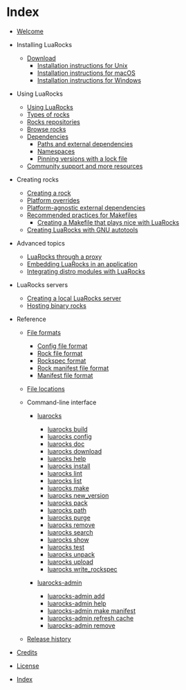 # Index

* [Welcome](welcome.md)

* Installing LuaRocks
  * [Download](download.md)
    * [Installation instructions for Unix](installation_instructions_for_unix.md)
    * [Installation instructions for macOS](installation_instructions_for_macos.md)
    * [Installation instructions for Windows](installation_instructions_for_windows.md)

* Using LuaRocks
  * [Using LuaRocks](using_luarocks.md)
  * [Types of rocks](types_of_rocks.md)
  * [Rocks repositories](rocks_repositories.md)
  * [Browse rocks](browse_rocks.md)
  * [Dependencies](dependencies.md)
    * [Paths and external dependencies](paths_and_external_dependencies.md)
    * [Namespaces](namespaces.md)
    * [Pinning versions with a lock file](pinning_versions_with_a_lock_file.md)
  * [Community support and more resources](more_resources.md)

* Creating rocks
  * [Creating a rock](creating_a_rock.md)
  * [Platform overrides](platform_overrides.md)
  * [Platform-agnostic external dependencies](platform_agnostic_external_dependencies.md)
  * [Recommended practices for Makefiles](recommended_practices_for_makefiles.md)
    * [Creating a Makefile that plays nice with LuaRocks](creating_a_makefile_that_plays_nice_with_luarocks.md)
  * [Creating LuaRocks with GNU autotools](creating_luarocks_with_gnu_autotools.md)

* Advanced topics
  * [LuaRocks through a proxy](luarocks_through_a_proxy.md)
  * [Embedding LuaRocks in an application](embedding_luarocks_in_an_application.md)
  * [Integrating distro modules with LuaRocks](integrating_distro_modules_with_luarocks.md)

* LuaRocks servers
  * [Creating a local LuaRocks server](local_server.md)
  * [Hosting binary rocks](hosting_binary_rocks.md)

* Reference
  * [File formats](file_formats.md)
    * [Config file format](config_file_format.md)
    * [Rock file format](rock_file_format.md)
    * [Rockspec format](rockspec_format.md)
    * [Rock manifest file format](rock_manifest_file_format.md)
    * [Manifest file format](manifest_file_format.md)

  * [File locations](file_locations.md)

  * Command-line interface
    * [luarocks](luarocks.md)
      * [luarocks build](luarocks_build.md)
      * [luarocks config](luarocks_config.md)
      * [luarocks doc](luarocks_doc.md)
      * [luarocks download](luarocks_download.md)
      * [luarocks help](luarocks_help.md)
      * [luarocks install](luarocks_install.md)
      * [luarocks lint](luarocks_lint.md)
      * [luarocks list](luarocks_list.md)
      * [luarocks make](luarocks_make.md)
      * [luarocks new_version](luarocks_new_version.md)
      * [luarocks pack](luarocks_pack.md)
      * [luarocks path](luarocks_path.md)
      * [luarocks purge](luarocks_purge.md)
      * [luarocks remove](luarocks_remove.md)
      * [luarocks search](luarocks_search.md)
      * [luarocks show](luarocks_show.md)
      * [luarocks test](luarocks_test.md)
      * [luarocks unpack](luarocks_unpack.md)
      * [luarocks upload](luarocks_upload.md)
      * [luarocks write_rockspec](luarocks_write_rockspec.md)

    * [luarocks-admin](luarocks_admin.md)
      * [luarocks-admin add](luarocks_admin_add.md)
      * [luarocks-admin help](luarocks_admin_help.md)
      * [luarocks-admin make manifest](luarocks_admin_make_manifest.md)
      * [luarocks-admin refresh cache](luarocks_admin_refresh_cache.md)
      * [luarocks-admin remove](luarocks_admin_remove.md)

  * [Release history](../CHANGELOG.md)

* [Credits](credits.md)
* [License](license.md)
* [Index](index.md)

